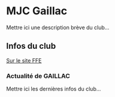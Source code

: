# MJC Gaillac

Mettre ici une description brève du club...

## Infos du club


<a href="http://www.echecs.asso.fr/FicheClub.aspx?Ref=2205">Sur le site FFE</a>


### Actualité de GAILLAC

Mettre ici les dernières infos du club...
